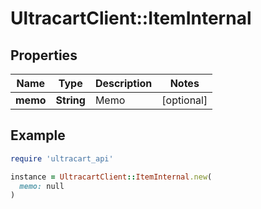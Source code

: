# UltracartClient::ItemInternal

## Properties

| Name | Type | Description | Notes |
| ---- | ---- | ----------- | ----- |
| **memo** | **String** | Memo | [optional] |

## Example

```ruby
require 'ultracart_api'

instance = UltracartClient::ItemInternal.new(
  memo: null
)
```


